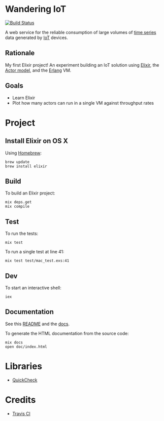 # Wandering IoT

[![Build Status](https://travis-ci.org/devstopfix/iot-wander.svg?branch=master)](https://travis-ci.org/devstopfix/iot-wander)

A web service for the reliable consumption of large volumes of [time series](https://en.wikipedia.org/wiki/Time_series) data generated by [IoT](https://en.wikipedia.org/wiki/Internet_of_Things) devices.

## Rationale

My first Elixir project! An experiment building an IoT solution using [Elixir](http://elixir-lang.org/), the [Actor model](https://en.wikipedia.org/wiki/Actor_model), and the [Erlang](http://www.erlang.org) VM.

## Goals

* Learn Elixir
* Plot how many actors can run in a single VM against throughput rates

# Project

## Install Elixir on OS X

Using [Homebrew](http://brew.sh):

    brew update
    brew install elixir

## Build

To build an Elixir project:

    mix deps.get
    mix compile

## Test

To run the tests:

    mix test

To run a single test at line 41:

    mix test test/mac_test.exs:41

## Dev

To start an interactive shell:

    iex

## Documentation

See this [README](README.md) and the [docs](doc/index.html).

To generate the HTML documentation from the source code:

    mix docs
    open doc/index.html

# Libraries

* [QuickCheck](https://github.com/parroty/excheck)

# Credits

* [Travis CI](https://docs.travis-ci.com/user/languages/elixir/)
